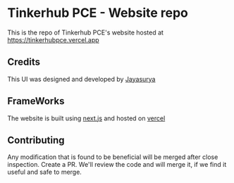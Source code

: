 # Tinkerhub PCE - Website repo

This is the repo of Tinkerhub PCE's website hosted at https://tinkerhubpce.vercel.app

## Credits

This UI was designed and developed by [Jayasurya](https://github.com/Jay-2512)

## FrameWorks

The website is built using [next.js](https://nextjs.org/) and hosted on [vercel](https://vercel.com/)

## Contributing

Any modification that is found to be beneficial will be merged after close inspection. Create a PR. We'll review the code and will merge it, if we find it useful and safe to merge.
